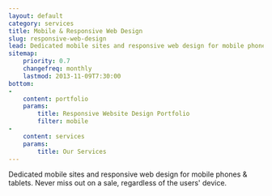 ```yaml
---
layout: default
category: services
title: Mobile & Responsive Web Design
slug: responsive-web-design
lead: Dedicated mobile sites and responsive web design for mobile phones & tablets.
sitemap:
    priority: 0.7
    changefreq: monthly
    lastmod: 2013-11-09T7:30:00
bottom:     
-
    content: portfolio
    params:
        title: Responsive Website Design Portfolio
        filter: mobile
-
    content: services
    params:
        title: Our Services
---
```


Dedicated mobile sites and responsive web design for mobile phones & tablets. Never miss out on a sale, regardless of the users' device.
